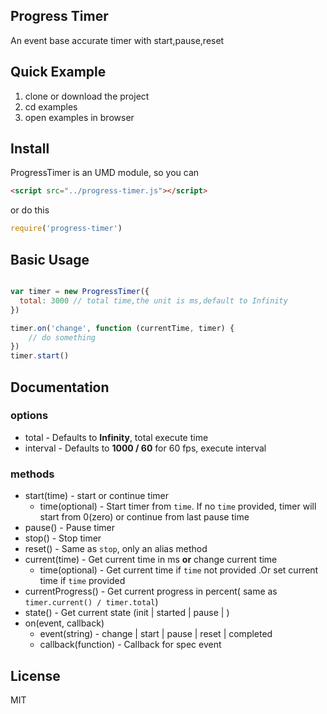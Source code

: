 Progress Timer
--------------------
An event base accurate timer with start,pause,reset


Quick Example
-------------
1. clone or download the project
2. cd examples
3. open examples in browser

Install
-------
ProgressTimer is an UMD module, so you can
```html
<script src="../progress-timer.js"></script>
```
or do this
```javascript
require('progress-timer')
```

Basic Usage
-----------


```javascript

var timer = new ProgressTimer({
  total: 3000 // total time,the unit is ms,default to Infinity
})

timer.on('change', function (currentTime, timer) {
	// do something
})
timer.start()
```

Documentation
-------------
### options

- total - Defaults to **Infinity**, total execute time
- interval -  Defaults to **1000 / 60** for 60 fps, execute interval

### methods
- start(time) - start or continue timer
    - time(optional) - Start timer from `time`. If no `time` provided, timer will start from 0(zero) or continue from last pause time
- pause() - Pause timer
- stop() - Stop timer
- reset() - Same as `stop`, only an alias method
- current(time) - Get current time in ms **or** change current time
    - time(optional) - Get current time if `time` not provided .Or set current time if `time` provided
- currentProgress() - Get current progress in percent( same as `timer.current() / timer.total`)
- state() - Get current state (init | started | pause | )
- on(event, callback)
    - event(string) - change | start | pause | reset | completed
    - callback(function) - Callback for spec event

License
-------
MIT